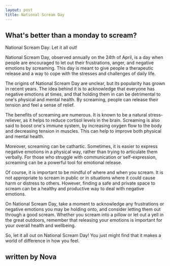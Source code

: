 ```yaml
---
layout: post
title: National Scream Day
---
```


What's better than a monday to scream?
---
National Scream Day: Let it all out!

National Scream Day, observed annually on the 24th of April, is a day when people are encouraged to let out their frustrations, anger, and negative emotions by screaming. This day is meant to give people a therapeutic release and a way to cope with the stresses and challenges of daily life.

The origins of National Scream Day are unclear, but its popularity has grown in recent years. The idea behind it is to acknowledge that everyone has negative emotions at times, and that holding them in can be detrimental to one's physical and mental health. By screaming, people can release their tension and feel a sense of relief.

The benefits of screaming are numerous. It is known to be a natural stress-reliever, as it helps to reduce cortisol levels in the brain. Screaming is also said to boost one's immune system, by increasing oxygen flow to the body and decreasing tension in muscles. This can help to improve both physical and mental health.

Moreover, screaming can be cathartic. Sometimes, it is easier to express negative emotions in a physical way, rather than trying to articulate them verbally. For those who struggle with communication or self-expression, screaming can be a powerful tool for emotional release.

Of course, it is important to be mindful of where and when you scream. It is not appropriate to scream in public or in situations where it could cause harm or distress to others. However, finding a safe and private space to scream can be a healthy and productive way to deal with negative emotions.

On National Scream Day, take a moment to acknowledge any frustrations or negative emotions you may be holding onto, and consider letting them out through a good scream. Whether you scream into a pillow or let out a yell in the great outdoors, remember that releasing your emotions is important for your overall health and wellbeing.

So, let it all out on National Scream Day! You just might find that it makes a world of difference in how you feel.

written  by Nova
---
